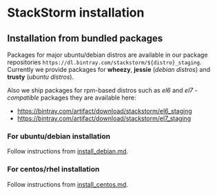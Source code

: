 # StackStorm installation

## Installation from bundled packages

Packages for major ubuntu/debian distros are available in our package repositories `https://dl.bintray.com/stackstorm/${distro}_staging`. Currently we provide packages for **wheezy**, **jessie** (*debian distros*) and **trusty** (*ubuntu distros*).

Also we ship packages for rpm-based distros such as *el6* and *el7* *-compatible* packages they are available here:

  - https://bintray.com/artifact/download/stackstorm/el6_staging
  - https://bintray.com/artifact/download/stackstorm/el7_staging

### For ubuntu/debian installation

Follow instructions from [install_debian.md](install_debian.md).

### For centos/rhel installation

Follow instructions from [install_centos.md](install_centos.md).
